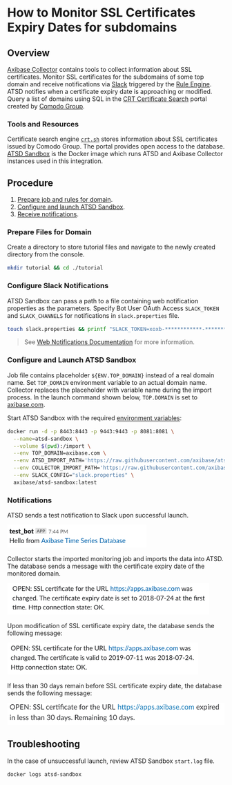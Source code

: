 # How to Monitor SSL Certificates Expiry Dates for subdomains

## Overview

[Axibase Collector](https://github.com/axibase/axibase-collector/#overview) contains tools to collect information about SSL certificates. Monitor SSL certificates for the subdomains of some top domain and receive notifications via [Slack](https://slack.com/) triggered by the [Rule Engine](https://axibase.com/docs/atsd/rule-engine/). ATSD notifies when a certificate expiry date is approaching or modified. Query a list of domains using SQL in the [CRT Certificate Search](https://crt.sh) portal created by [Comodo Group](https://www.comodo.com).

### Tools and Resources

Certificate search engine [`crt.sh`](https://crt.sh) stores information about SSL certificates issued by Comodo Group. The portal provides open access to the database. [ATSD Sandbox](https://github.com/axibase/dockers/tree/atsd-sandbox#overview) is the Docker image which runs ATSD and Axibase Collector instances used in this integration.

## Procedure

1. [Prepare job and rules for domain](#prepare-files-for-domain).
2. [Configure and launch ATSD Sandbox](#configure-and-launch-atsd-sandbox).
3. [Receive notifications](#notifications).

### Prepare Files for Domain

Create a directory to store tutorial files and navigate to the newly created directory from the console.

```bash
mkdir tutorial && cd ./tutorial
```

### Configure Slack Notifications

ATSD Sandbox can pass a path to a file containing web notification properties as the parameters.
Specify Bot User OAuth Access `SLACK_TOKEN` and `SLACK_CHANNELS` for notifications in `slack.properties` file.

```bash
touch slack.properties && printf "SLACK_TOKEN=xoxb-************-************************\nSLACK_CHANNELS=general\n" > slack.properties
```

> See [Web Notifications Documentation](https://github.com/axibase/dockers/tree/atsd-sandbox#web-notifications-configuration) for more information.

### Configure and Launch ATSD Sandbox

Job file contains placeholder `${ENV.TOP_DOMAIN}` instead of a real domain name. Set `TOP_DOMAIN` environment variable to an actual domain name. Collector replaces the placeholder with variable name during the import process. In the launch command shown below, `TOP.DOMAIN` is set to [axibase.com](https://axibase.com).

Start ATSD Sandbox with the required [environment variables](https://github.com/axibase/dockers/tree/atsd-sandbox#container-parameters):

```bash
docker run -d -p 8443:8443 -p 9443:9443 -p 8081:8081 \
  --name=atsd-sandbox \
  --volume $(pwd):/import \
  --env TOP_DOMAIN=axibase.com \
  --env ATSD_IMPORT_PATH='https://raw.githubusercontent.com/axibase/atsd-use-cases/dev-howto-monitor-ssl-for-domains/how-to/atsd-sandbox/monitor-ssl-expiry-dates/resources/ssl-certificates-files.tar.gz' \
  --env COLLECTOR_IMPORT_PATH='https://raw.githubusercontent.com/axibase/atsd-use-cases/dev-howto-monitor-ssl-for-domains/how-to/atsd-sandbox/monitor-ssl-expiry-dates/resources/job_http_subdomains-ssl-certificates.xml' \
  --env SLACK_CONFIG="slack.properties" \
  axibase/atsd-sandbox:latest
```

### Notifications

ATSD sends a test notification to Slack upon successful launch.

![Test ATSD Notification](./images/test-notification.png)

Collector starts the imported monitoring job and imports the data into ATSD. The database sends a message with the certificate expiry date of the monitored domain.

 ![Certificate's expiry date set](./images/expiry-date-set.png)

Upon modification of SSL certificate expiry date, the database sends the following message:

![Certificate's expiry date set](./images/expiry-date-changed.png)

If less than 30 days remain before SSL certificate expiry date, the database sends the following message:

![Expiration rule](./images/expiration-approaching.png)

## Troubleshooting

In the case of unsuccessful launch, review ATSD Sandbox `start.log` file.

```bash
docker logs atsd-sandbox
```
